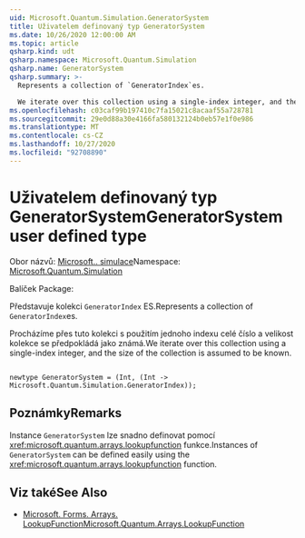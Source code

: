 ```yaml
---
uid: Microsoft.Quantum.Simulation.GeneratorSystem
title: Uživatelem definovaný typ GeneratorSystem
ms.date: 10/26/2020 12:00:00 AM
ms.topic: article
qsharp.kind: udt
qsharp.namespace: Microsoft.Quantum.Simulation
qsharp.name: GeneratorSystem
qsharp.summary: >-
  Represents a collection of `GeneratorIndex`es.

  We iterate over this collection using a single-index integer, and the size of the collection is assumed to be known.
ms.openlocfilehash: c03caf99b197410c7fa15021c8acaaf55a728781
ms.sourcegitcommit: 29e0d88a30e4166fa580132124b0eb57e1f0e986
ms.translationtype: MT
ms.contentlocale: cs-CZ
ms.lasthandoff: 10/27/2020
ms.locfileid: "92708890"
---
```

# <a name="generatorsystem-user-defined-type"></a><span data-ttu-id="01ac7-102">Uživatelem definovaný typ GeneratorSystem</span><span class="sxs-lookup"><span data-stu-id="01ac7-102">GeneratorSystem user defined type</span></span>

<span data-ttu-id="01ac7-103">Obor názvů: [Microsoft.. simulace](xref:Microsoft.Quantum.Simulation)</span><span class="sxs-lookup"><span data-stu-id="01ac7-103">Namespace: [Microsoft.Quantum.Simulation](xref:Microsoft.Quantum.Simulation)</span></span>

<span data-ttu-id="01ac7-104">Balíček [](https://nuget.org/packages/)</span><span class="sxs-lookup"><span data-stu-id="01ac7-104">Package: [](https://nuget.org/packages/)</span></span>


<span data-ttu-id="01ac7-105">Představuje kolekci `GeneratorIndex` ES.</span><span class="sxs-lookup"><span data-stu-id="01ac7-105">Represents a collection of `GeneratorIndex`es.</span></span>

<span data-ttu-id="01ac7-106">Procházíme přes tuto kolekci s použitím jednoho indexu celé číslo a velikost kolekce se předpokládá jako známá.</span><span class="sxs-lookup"><span data-stu-id="01ac7-106">We iterate over this collection using a single-index integer, and the size of the collection is assumed to be known.</span></span>

```qsharp

newtype GeneratorSystem = (Int, (Int -> Microsoft.Quantum.Simulation.GeneratorIndex));
```



## <a name="remarks"></a><span data-ttu-id="01ac7-107">Poznámky</span><span class="sxs-lookup"><span data-stu-id="01ac7-107">Remarks</span></span>

<span data-ttu-id="01ac7-108">Instance `GeneratorSystem` lze snadno definovat pomocí <xref:microsoft.quantum.arrays.lookupfunction> funkce.</span><span class="sxs-lookup"><span data-stu-id="01ac7-108">Instances of `GeneratorSystem` can be defined easily using the <xref:microsoft.quantum.arrays.lookupfunction> function.</span></span>

## <a name="see-also"></a><span data-ttu-id="01ac7-109">Viz také</span><span class="sxs-lookup"><span data-stu-id="01ac7-109">See Also</span></span>

- [<span data-ttu-id="01ac7-110">Microsoft. Forms. Arrays. LookupFunction</span><span class="sxs-lookup"><span data-stu-id="01ac7-110">Microsoft.Quantum.Arrays.LookupFunction</span></span>](xref:Microsoft.Quantum.Arrays.LookupFunction)